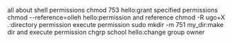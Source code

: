 all about shell permissions 
chmod 753 hello:grant specified permissions
chmod --reference=olleh hello:permission and reference
chmod -R ugo+X .:directory permission execute permission
sudo mkdir -m 751 my_dir:make dir and execute permission 
chgrp school hello:change group owner
